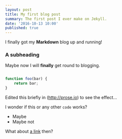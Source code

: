 ```yaml
---
layout: post
title: My first blog post
summary: The first post I ever make on Jekyll.
date: '2016-10-13 10:00'
published: true
---
```


I finally got my **Markdown** blog up and running!

### A subheading

Maybe now I will __finally__ get round to blogging.

~~~ javascript

function foo(bar) {
    return bar;
}

~~~

Edited this briefly in (http://prose.io) to see the effect...

I wonder if this or any other `code` works?

 * Maybe
 * Maybe not

What about [a link](https://google.com) then?
